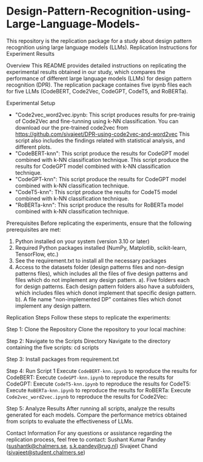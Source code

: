 # Design-Pattern-Recognition-using-Large-Language-Models-
  This repository is the replication package for a study about design pattern recognition using large language models (LLMs). 
Replication Instructions for Experiment Results

Overview
This README provides detailed instructions on replicating the experimental results obtained in our study, 
which compares the performance of different large language models (LLMs) for design pattern recognition (DPR).
The replication package containes five ipynb files each for five LLMs (CodeBERT, Code2Vec, CodeGPT, CodeT5, and RoBERTa). 

Experimental Setup
- "Code2vec_word2vec.ipynb: This script produces results for pre-trainig of Code2Vec and fine-tunning using k-NN classification. You can
download our the pre-trained code2vec from https://github.com/sivajeet/DPR-using-code2vec-and-word2vec
This script also includes the findings related with statistical analysis, and different plots. 
- "CodeBERT-knn": This script produce the results for CodeGPT model combined with k-NN classification technique.
This script produce the results for CodeGPT model combined with k-NN classification technique. 
- "CodeGPT-knn": This script produce the results for CodeGPT model combined with k-NN classification technique. 
- "CodeT5-knn": This script produce the results for CodeT5 model combined with k-NN classification technique. 
- "RoBERTa-knn": This script produce the results for RoBERTa model combined with k-NN classification technique. 

Prerequisites
Before replicating the experiments, ensure that the following prerequisites are met:
1. Python installed on your system (version 3.10 or later)
2. Required Python packages installed (NumPy, Matplotlib, scikit-learn, TensorFlow, etc.)
3. See the requirement.txt to install all the necessary packages
4. Access to the datasets folder (design patterns files and non-design patterns files), which includes all the files of five design patterns and files which do not implement any design pattern.
	a). Five folders each for design patterns. Each design pattern folders also have a subfolders, which includes files which donot implement that specific design pattern. 
	b). A file name "non-implemented DP" containes files which donot implement any design pattern. 
	

Replication Steps
Follow these steps to replicate the experiments:

Step 1: Clone the Repository
Clone the repository to your local machine:

Step 2: Navigate to the Scripts Directory
Navigate to the directory containing the five scripts:
cd scripts

Step 3: Install packages from requirement.txt

Step 4: Run Script 1
Execute `CodeBERT-knn.ipynb` to reproduce the results for CodeBERT:
Execute `CodeGPT-knn.ipynb` to reproduce the results for CodeGPT:
Execute `CodeT5-knn.ipynb` to reproduce the results for CodeT5:
Execute `RoBERTa-knn.ipynb` to reproduce the results for RoBERTa:
Execute `Code2vec_word2vec.ipynb` to reproduce the results for Code2Vec:



Step 5: Analyze Results
After running all scripts, analyze the results generated for each models. 
Compare the performance metrics obtained from scripts to evaluate the effectiveness of LLMs.

Contact Information
For any questions or assistance regarding the replication process, feel free to contact:
Sushant Kumar Pandey (sushantk@chalmers.se, s.k.pandey@rug.nl)
Sivajeet Chand (sivajeet@student.chalmers.se)

